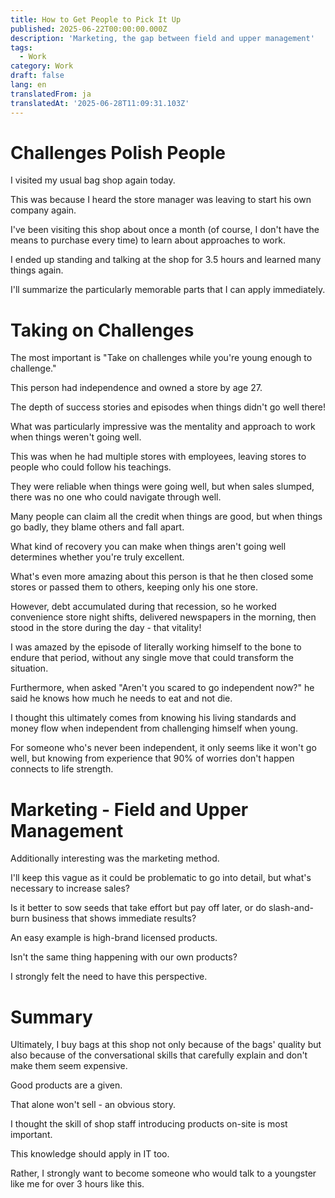 ```yaml
---
title: How to Get People to Pick It Up
published: 2025-06-22T00:00:00.000Z
description: 'Marketing, the gap between field and upper management'
tags:
  - Work
category: Work
draft: false
lang: en
translatedFrom: ja
translatedAt: '2025-06-28T11:09:31.103Z'
---
```


# Challenges Polish People

I visited my usual bag shop again today.

This was because I heard the store manager was leaving to start his own company again.

I've been visiting this shop about once a month (of course, I don't have the means to purchase every time) to learn about approaches to work.

I ended up standing and talking at the shop for 3.5 hours and learned many things again.

I'll summarize the particularly memorable parts that I can apply immediately.

# Taking on Challenges

The most important is "Take on challenges while you're young enough to challenge."

This person had independence and owned a store by age 27.

The depth of success stories and episodes when things didn't go well there!

What was particularly impressive was the mentality and approach to work when things weren't going well.

This was when he had multiple stores with employees, leaving stores to people who could follow his teachings.

They were reliable when things were going well, but when sales slumped, there was no one who could navigate through well.

Many people can claim all the credit when things are good, but when things go badly, they blame others and fall apart.

What kind of recovery you can make when things aren't going well determines whether you're truly excellent.

What's even more amazing about this person is that he then closed some stores or passed them to others, keeping only his one store.

However, debt accumulated during that recession, so he worked convenience store night shifts, delivered newspapers in the morning, then stood in the store during the day - that vitality!

I was amazed by the episode of literally working himself to the bone to endure that period, without any single move that could transform the situation.

Furthermore, when asked "Aren't you scared to go independent now?" he said he knows how much he needs to eat and not die.

I thought this ultimately comes from knowing his living standards and money flow when independent from challenging himself when young.

For someone who's never been independent, it only seems like it won't go well, but knowing from experience that 90% of worries don't happen connects to life strength.

# Marketing - Field and Upper Management

Additionally interesting was the marketing method.

I'll keep this vague as it could be problematic to go into detail, but what's necessary to increase sales?

Is it better to sow seeds that take effort but pay off later, or do slash-and-burn business that shows immediate results?

An easy example is high-brand licensed products.

Isn't the same thing happening with our own products?

I strongly felt the need to have this perspective.

# Summary

Ultimately, I buy bags at this shop not only because of the bags' quality but also because of the conversational skills that carefully explain and don't make them seem expensive.

Good products are a given.

That alone won't sell - an obvious story.

I thought the skill of shop staff introducing products on-site is most important.

This knowledge should apply in IT too.

Rather, I strongly want to become someone who would talk to a youngster like me for over 3 hours like this.

